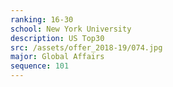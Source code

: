 ```yaml
---
ranking: 16-30
school: New York University
description: US Top30
src: /assets/offer_2018-19/074.jpg
major: Global Affairs
sequence: 101
---
```


